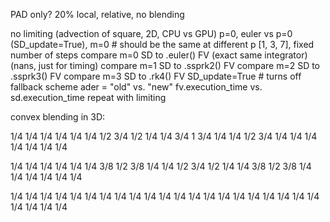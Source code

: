 PAD only?
20% local, relative, no blending

no limiting (advection of square, 2D, CPU vs GPU)
    p=0, euler vs p=0 (SD_update=True), m=0 # should be the same
    at different p [1, 3, 7], fixed number of steps
        compare m=0 SD to .euler() FV (exact same integrator) (nans, just for timing)
        compare m=1 SD to .ssprk2() FV
        compare m=2 SD to .ssprk3() FV
        compare m=3 SD to .rk4() FV
    SD_update=True # turns off fallback scheme
    ader = "old" vs. "new"
    fv.execution_time vs. sd.execution_time
repeat with limiting

convex blending in 3D:

1/4 1/4 1/4 1/4 1/4
1/4 1/2 3/4 1/2 1/4
1/4 3/4  1  3/4 1/4
1/4 1/2 3/4 1/4 1/4
1/4 1/4 1/4 1/4 1/4

1/4 1/4 1/4 1/4 1/4
1/4 3/8 1/2 3/8 1/4
1/4 1/2 3/4 1/2 1/4
1/4 3/8 1/2 3/8 1/4
1/4 1/4 1/4 1/4 1/4

1/4 1/4 1/4 1/4 1/4
1/4 1/4 1/4 1/4 1/4
1/4 1/4 1/4 1/4 1/4
1/4 1/4 1/4 1/4 1/4
1/4 1/4 1/4 1/4 1/4
